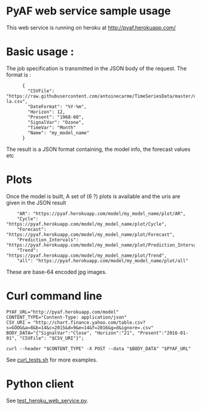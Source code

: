 # PyAF web service sample usage

This web service is running on heroku at http://pyaf.herokuapp.com/

# Basic usage :

The job specification is transmitted in the JSON body of the request. The format is :

```
      {
        "CSVFile": "https://raw.githubusercontent.com/antoinecarme/TimeSeriesData/master/ozone-la.csv", 
        "DateFormat": "%Y-%m", 
        "Horizon": 12, 
        "Present": "1968-08", 
        "SignalVar": "Ozone", 
        "TimeVar": "Month"
        "Name": "my_model_name"
      }
```

The result is a JSON format containing, the model info, the forecast values etc

# Plots

Once the model is built, A set of (6 ?) plots is available and the uris are given in the JSON result

        "AR": "https://pyaf.herokuapp.com/model/my_model_name/plot/AR", 
        "Cycle": "https://pyaf.herokuapp.com/model/my_model_name/plot/Cycle", 
        "Forecast": "https://pyaf.herokuapp.com/model/my_model_name/plot/Forecast", 
        "Prediction_Intervals": "https://pyaf.herokuapp.com/model/my_model_name/plot/Prediction_Intervals", 
        "Trend": "https://pyaf.herokuapp.com/model/my_model_name/plot/Trend", 
        "all": "https://pyaf.herokuapp.com/model/my_model_name/plot/all"

These are base-64 encoded jpg images.

# Curl command line

```
PYAF_URL="http://pyaf.herokuapp.com/model"
CONTENT_TYPE="Content-Type: application/json"
CSV_URI = "http://chart.finance.yahoo.com/table.csv?s=GOOG&a=8&b=14&c=2015&d=9&e=14&f=2016&g=d&ignore=.csv"
BODY_DATA="{"SignalVar":"Close", "Horizon":"21", "Present":"2016-01-01", "CSVFile": "$CSV_URI"}";

curl --header "$CONTENT_TYPE" -X POST --data "$BODY_DATA" "$PYAF_URL"

```

See [curl_tests.sh](curl_tests.sh) for more examples.

# Python client

See [test_heroku_web_service.py](test_heroku_web_service.py).
